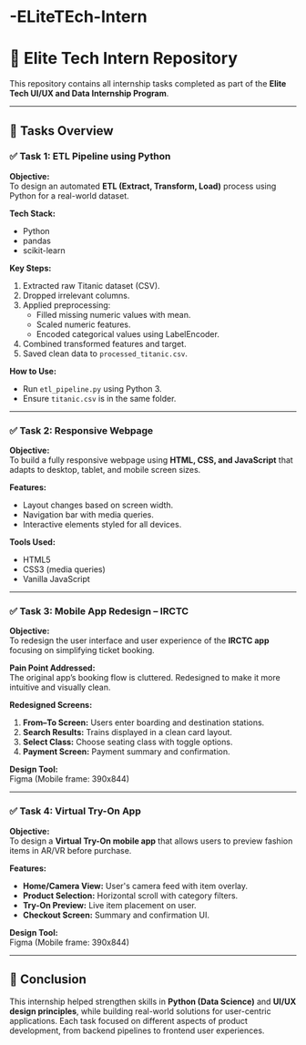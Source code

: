 # -ELiteTEch-Intern

# 🌟 Elite Tech Intern Repository

This repository contains all internship tasks completed as part of the **Elite Tech UI/UX and Data Internship Program**.

---

## 📁 Tasks Overview

### ✅ Task 1: ETL Pipeline using Python

**Objective:**  
To design an automated **ETL (Extract, Transform, Load)** process using Python for a real-world dataset.

**Tech Stack:**  
- Python  
- pandas  
- scikit-learn  

**Key Steps:**
1. Extracted raw Titanic dataset (CSV).
2. Dropped irrelevant columns.
3. Applied preprocessing:
   - Filled missing numeric values with mean.
   - Scaled numeric features.
   - Encoded categorical values using LabelEncoder.
4. Combined transformed features and target.
5. Saved clean data to `processed_titanic.csv`.

**How to Use:**  
- Run `etl_pipeline.py` using Python 3.  
- Ensure `titanic.csv` is in the same folder.

---

### ✅ Task 2: Responsive Webpage

**Objective:**  
To build a fully responsive webpage using **HTML, CSS, and JavaScript** that adapts to desktop, tablet, and mobile screen sizes.

**Features:**
- Layout changes based on screen width.
- Navigation bar with media queries.
- Interactive elements styled for all devices.

**Tools Used:**  
- HTML5  
- CSS3 (media queries)  
- Vanilla JavaScript  

---

### ✅ Task 3: Mobile App Redesign – IRCTC

**Objective:**  
To redesign the user interface and user experience of the **IRCTC app** focusing on simplifying ticket booking.

**Pain Point Addressed:**  
The original app’s booking flow is cluttered. Redesigned to make it more intuitive and visually clean.

**Redesigned Screens:**
1. **From–To Screen:** Users enter boarding and destination stations.
2. **Search Results:** Trains displayed in a clean card layout.
3. **Select Class:** Choose seating class with toggle options.
4. **Payment Screen:** Payment summary and confirmation.

**Design Tool:**  
Figma (Mobile frame: 390x844)

---

### ✅ Task 4: Virtual Try-On App

**Objective:**  
To design a **Virtual Try-On mobile app** that allows users to preview fashion items in AR/VR before purchase.

**Features:**
- **Home/Camera View:** User's camera feed with item overlay.
- **Product Selection:** Horizontal scroll with category filters.
- **Try-On Preview:** Live item placement on user.
- **Checkout Screen:** Summary and confirmation UI.

**Design Tool:**  
Figma (Mobile frame: 390x844)

---

## 🔖 Conclusion

This internship helped strengthen skills in **Python (Data Science)** and **UI/UX design principles**, while building real-world solutions for user-centric applications. Each task focused on different aspects of product development, from backend pipelines to frontend user experiences.
